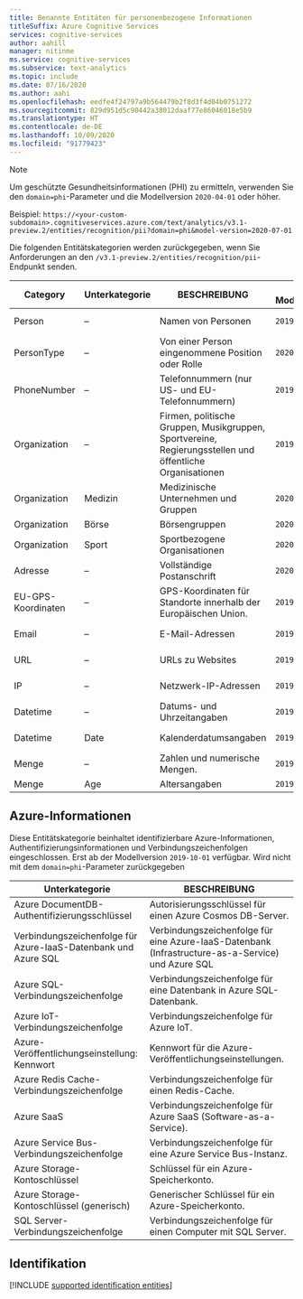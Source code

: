 ```yaml
---
title: Benannte Entitäten für personenbezogene Informationen
titleSuffix: Azure Cognitive Services
services: cognitive-services
author: aahill
manager: nitinme
ms.service: cognitive-services
ms.subservice: text-analytics
ms.topic: include
ms.date: 07/16/2020
ms.author: aahi
ms.openlocfilehash: eedfe4f24797a9b564479b2f8d3f4d04b0751272
ms.sourcegitcommit: 829d951d5c90442a38012daaf77e86046018e5b9
ms.translationtype: HT
ms.contentlocale: de-DE
ms.lasthandoff: 10/09/2020
ms.locfileid: "91779423"
---
```

> [!NOTE]
> Um geschützte Gesundheitsinformationen (PHI) zu ermitteln, verwenden Sie den `domain=phi`-Parameter und die Modellversion `2020-04-01` oder höher.
>
> Beispiel: `https://<your-custom-subdomain>.cognitiveservices.azure.com/text/analytics/v3.1-preview.2/entities/recognition/pii?domain=phi&model-version=2020-07-01`
 
Die folgenden Entitätskategorien werden zurückgegeben, wenn Sie Anforderungen an den `/v3.1-preview.2/entities/recognition/pii`-Endpunkt senden.

| Category   | Unterkategorie | BESCHREIBUNG                          | Ab Modellversion | Notizen |
|------------|-------------|--------------------------------------|------------------------|---|
| Person     | –         | Namen von Personen  | `2019-10-01`  | Wird auch mit `domain=phi`zurückgegeben |
| PersonType | –         | Von einer Person eingenommene Position oder Rolle | `2020-02-01` | |
| PhoneNumber | – | Telefonnummern (nur US- und EU-Telefonnummern) | `2019-10-01` | Wird auch mit `domain=phi`zurückgegeben |
|Organization  | – | Firmen, politische Gruppen, Musikgruppen, Sportvereine, Regierungsstellen und öffentliche Organisationen  | `2019-10-01` | Nationalitäten und Religionen werden in diesem Entitätstyp nicht berücksichtigt.  |
|Organization | Medizin | Medizinische Unternehmen und Gruppen | `2020-04-01` |  |
|Organization | Börse | Börsengruppen | `2020-04-01` |  |
| Organization | Sport | Sportbezogene Organisationen | `2020-04-01` |  |
| Adresse | – | Vollständige Postanschrift  | `2020-04-01` | Wird auch mit `domain=phi`zurückgegeben |
| EU-GPS-Koordinaten | – | GPS-Koordinaten für Standorte innerhalb der Europäischen Union.  | `2019-10-01` |  |
| Email | – | E-Mail-Adressen | `2019-10-01` | Wird auch mit `domain=phi`zurückgegeben   |
| URL | – | URLs zu Websites | `2019-10-01` | Wird auch mit `domain=phi`zurückgegeben |
| IP | – | Netzwerk-IP-Adressen | `2019-10-01` | Wird auch mit `domain=phi`zurückgegeben |
| Datetime | – | Datums- und Uhrzeitangaben | `2019-10-01` |  | 
| Datetime | Date | Kalenderdatumsangaben | `2019-10-01` | Wird auch mit `domain=phi`zurückgegeben |
| Menge | – | Zahlen und numerische Mengen. | `2019-10-01` |  |
| Menge | Age | Altersangaben | `2019-10-01` | | |

## <a name="azure-information"></a>Azure-Informationen

Diese Entitätskategorie beinhaltet identifizierbare Azure-Informationen, Authentifizierungsinformationen und Verbindungszeichenfolgen eingeschlossen. Erst ab der Modellversion `2019-10-01` verfügbar. Wird nicht mit dem `domain=phi`-Parameter zurückgegeben

| Unterkategorie                           | BESCHREIBUNG                                                                 |
|---------------------------------------|-----------------------------------------------------------------------------|
| Azure DocumentDB-Authentifizierungsschlüssel             | Autorisierungsschlüssel für einen Azure Cosmos DB-Server.                           |
| Verbindungszeichenfolge für Azure-IaaS-Datenbank und Azure SQL | Verbindungszeichenfolge für eine Azure-IaaS-Datenbank (Infrastructure-as-a-Service) und Azure SQL |
| Azure SQL-Verbindungszeichenfolge           | Verbindungszeichenfolge für eine Datenbank in Azure SQL-Datenbank.                                |
| Azure IoT-Verbindungszeichenfolge           | Verbindungszeichenfolge für Azure IoT.                        |
| Azure-Veröffentlichungseinstellung: Kennwort        | Kennwort für die Azure-Veröffentlichungseinstellungen.                                        |
| Azure Redis Cache-Verbindungszeichenfolge   | Verbindungszeichenfolge für einen Redis-Cache.                             |
| Azure SaaS                             | Verbindungszeichenfolge für Azure SaaS (Software-as-a-Service).                     |
| Azure Service Bus-Verbindungszeichenfolge   | Verbindungszeichenfolge für eine Azure Service Bus-Instanz.                                 |
| Azure Storage-Kontoschlüssel             | Schlüssel für ein Azure-Speicherkonto.                                   |
| Azure Storage-Kontoschlüssel (generisch)   | Generischer Schlüssel für ein Azure-Speicherkonto.                           |
| SQL Server-Verbindungszeichenfolge          | Verbindungszeichenfolge für einen Computer mit SQL Server.                                         |

## <a name="identification"></a>Identifikation

[!INCLUDE [supported identification entities](./identification-entities.md)]
